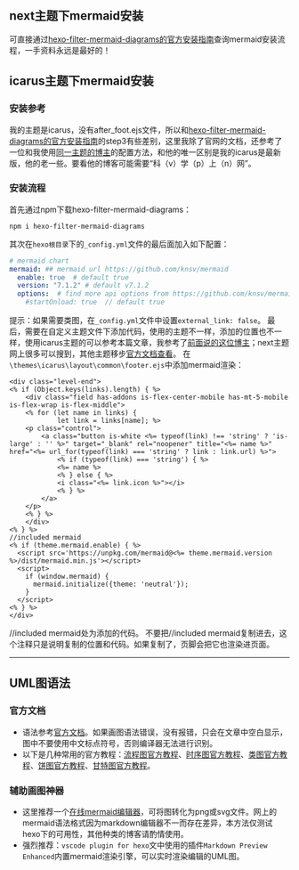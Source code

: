 ## next主题下mermaid安装
可直接通过[hexo-filter-mermaid-diagrams的官方安装指南](https://github.com/webappdevelp/hexo-filter-mermaid-diagrams)查询mermaid安装流程，一手资料永远是最好的！
## icarus主题下mermaid安装
### 安装参考
我的主题是icarus，没有after_foot.ejs文件，所以和[hexo-filter-mermaid-diagrams的官方安装指南](https://github.com/webappdevelp/hexo-filter-mermaid-diagrams)的step3有些差别，这里我除了官网的文档，还参考了一位和我使用[同一主题的博主](https://maologue.com/Create-diagrams-on-Hexo-with-mermaid/)的配置方法，和他的唯一区别是我的icarus是最新版，他的老一些。要看他的博客可能需要“科（v）学（p）上（n）网”。
### 安装流程
首先通过npm下载hexo-filter-mermaid-diagrams：
```shell
npm i hexo-filter-mermaid-diagrams
```
其次在`hexo根目录`下的`_config.yml`文件的最后面加入如下配置：
```yml
# mermaid chart
mermaid: ## mermaid url https://github.com/knsv/mermaid
  enable: true  # default true
  version: "7.1.2" # default v7.1.2
  options:  # find more api options from https://github.com/knsv/mermaid/blob/master/src/mermaidAPI.js
    #startOnload: true  // default true
```
提示：如果需要类图，在`_config.yml`文件中设置`external_link: false`。
最后，需要在自定义主题文件下添加代码，使用的主题不一样，添加的位置也不一样，使用icarus主题的可以参考本篇文章，我参考了[前面说的这位博主](https://maologue.com/Create-diagrams-on-Hexo-with-mermaid/)；next主题网上很多可以搜到，其他主题移步[官方文档查看](https://github.com/webappdevelp/hexo-filter-mermaid-diagrams)。
在`\themes\icarus\layout\common\footer.ejs`中添加mermaid渲染：
```ejs
<div class="level-end">
<% if (Object.keys(links).length) { %>
    <div class="field has-addons is-flex-center-mobile has-mt-5-mobile is-flex-wrap is-flex-middle">
    <% for (let name in links) {
            let link = links[name]; %>
    <p class="control">
        <a class="button is-white <%= typeof(link) !== 'string' ? 'is-large' : '' %>" target="_blank" rel="noopener" title="<%= name %>" href="<%= url_for(typeof(link) === 'string' ? link : link.url) %>">
            <% if (typeof(link) === 'string') { %>
            <%= name %>
            <% } else { %>
            <i class="<%= link.icon %>"></i>
            <% } %>
        </a>
    </p>
    <% } %>
    </div>
<% } %>
//included mermaid
<% if (theme.mermaid.enable) { %>
  <script src='https://unpkg.com/mermaid@<%= theme.mermaid.version %>/dist/mermaid.min.js'></script>
  <script>
    if (window.mermaid) {
      mermaid.initialize({theme: 'neutral'});
    }
  </script>
<% } %>
</div>
```
//included mermaid处为添加的代码。
不要把//included mermaid复制进去，这个注释只是说明复制的位置和代码。如果复制了，页脚会把它也渲染进页面。

---
## UML图语法
### 官方文档
* 语法参考[官方文档](https://mermaid-js.github.io/mermaid/#/)。如果画图语法错误，没有报错，只会在文章中空白显示，图中不要使用中文标点符号，否则编译器无法进行识别。
* 以下是几种常用的官方教程：[流程图官方教程](https://mermaid-js.github.io/mermaid/#/flowchart)、[时序图官方教程](https://mermaid-js.github.io/mermaid/#/sequenceDiagram)、[类图官方教程](https://mermaid-js.github.io/mermaid/#/classDiagram)、[饼图官方教程](https://mermaid-js.github.io/mermaid/#/pie)、[甘特图官方教程](https://mermaid-js.github.io/mermaid/#/gantt)。

### 辅助画图神器
* 这里推荐一个[在线mermaid编辑器](https://mermaidjs.github.io/mermaid-live-editor/ )，可将图转化为png或svg文件。网上的mermaid语法格式因为markdown编辑器不一而存在差异，本方法仅测试hexo下的可用性，其他种类的博客请酌情使用。
* 强烈推荐：`vscode plugin for hexo`文中使用的插件`Markdown Preview Enhanced`内置mermaid渲染引擎，可以实时渲染编辑的UML图。

